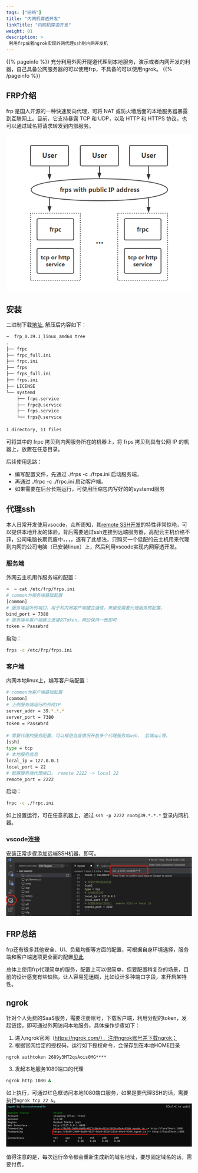 ```yaml
---
tags: ["网络"]
title: "内网机穿透开发"
linkTitle: "内网机穿透开发"
weight: 01
description: >
 利用frp或者ngrok实现外网代理ssh到内网开发机
---
```


{{% pageinfo %}}
充分利用外网开隧道代理到本地服务，演示或者内网开发的利器，自己具备公网服务器的可以使用frp，不具备的可以使用ngrok。
{{% /pageinfo %}}

## FRP介绍

frp 是国人开源的一种快速反向代理，可将 NAT 或防火墙后面的本地服务器暴露到互联网上。目前，它支持暴露 TCP 和 UDP，以及 HTTP 和 HTTPS 协议，也可以通过域名将请求转发到内部服务。

![](/images/frp-2022-03-06-20-21-49.png)

## 安装

二进制下载[地址](https://github.com/fatedier/frp/releases), 解压后内容如下：

```bash
➜  frp_0.39.1_linux_amd64 tree
.
├── frpc
├── frpc_full.ini
├── frpc.ini
├── frps
├── frps_full.ini
├── frps.ini
├── LICENSE
└── systemd
    ├── frpc.service
    ├── frpc@.service
    ├── frps.service
    └── frps@.service

1 directory, 11 files
```

可将其中的 frpc 拷贝到内网服务所在的机器上，将 frps 拷贝到具有公网 IP 的机器上，放置在任意目录。

后续使用思路：
- 编写配置文件，先通过 ./frps -c ./frps.ini 启动服务端，
- 再通过 ./frpc -c ./frpc.ini 启动客户端。
- 如果需要在后台长期运行，可使用压缩包内写好的的systemd服务
  
## 代理ssh

本人日常开发使用vsocde，众所周知，其[remote SSH开发](https://code.visualstudio.com/docs/remote/ssh)的特性非常惊艳，可以提供本地开发的体验，背后需要通过ssh连接到远端服务器，高配云主机价格不菲，公司电脑长期荒废中，，，，遂有了此想法，只购买一个低配的云主机用来代理到内网的公司电脑（已安装linux）上，然后利用vscode实现内网穿透开发。


### 服务端
外网云主机用作服务端的配置：
```bash
➜  ~ cat /etc/frp/frps.ini
# common为服务端基础配置
[common]
# 服务端监听的端口，用于和内网客户端建立通信，来接受需要代理服务的配置。
bind_port = 7380
# 服务端与客户端建立连接的Token，两边保持一致即可
token = PassWord
```

启动：

```bash
frps -c /etc/frp/frps.ini
```

### 客户端

内网本地linux上，编写客户端配置：
```bash
# common为客户端基础配置
[common]
# 上例服务端运行的外网IP
server_addr = 39.*.*.*
server_port = 7380
token = PassWord

# 需要代理的服务配置，可以根绝自身情况开启多个代理服务如web、 后端api等。
[ssh]
type = tcp
# 本地服务信息
local_ip = 127.0.0.1
local_port = 22
# 配置服务端代理端口， remote 2222 -> local 22
remote_port = 2222
```

启动：
```bash
frpc -c ./frpc.ini
```

如上设置运行，可在任意机器上，通过 ``ssh -p 2222 root@39.*.*.*`` 登录内网机器。

### vscode连接

安装正常步骤添加远端SSH机器，即可。
![](/images/frp-2022-03-06-21-22-51.png)

## FRP总结

frp还有很多其他安全、UI、负载均衡等方面的配置，可根据自身环境选择，服务端和客户端选项更全面的配置[见此](https://gofrp.org/docs/reference/)

总体上使用frp代理简单的服务，配置上可以很简单，但要配置稍复杂的场景，目前的设计感觉有些缺陷，让人容易犯迷糊，比如设计多种端口字段，来开启某特性。

## ngrok

针对个人免费的SaaS服务，需要注册账号，下载客户端，利用分配的token，发起链接，即可通过外网访问本地服务，具体操作步骤如下：

1. 进入ngrok官网（https://ngrok.com/），注册ngrok账号并下载ngrok；
2. 根据官网给定的授权码，运行如下授权命令，会保存到在本地HOME目录
```
ngrok authtoken 2689y3MT2qsAois0MG****
```
3. 发起本地服务1080端口的代理
```bash
ngrok http 1080 &
```

如上执行，可通过红色框访问本地1080端口服务，如果是要代理SSH的话，需要执行`ngrok tcp 22 &`。
![](/images/frp-2022-03-09-21-51-39.png)

值得注意的是，每次运行命令都会重新生成新的域名地址，要想固定域名的话，需要付费。